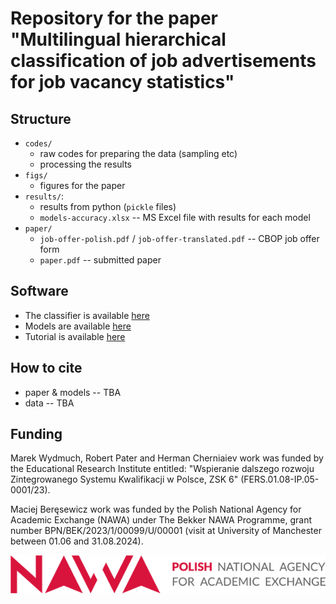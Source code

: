 # Repository for the paper "Multilingual hierarchical classification of job advertisements for job vacancy statistics"

## Structure

-   `codes/` 
    - raw codes for preparing the data (sampling etc)
    - processing the results
-   `figs/`
     - figures for the paper
-   `results/`:
    - results from python (`pickle` files)
    - `models-accuracy.xlsx` -- MS Excel file with results for each model
-   `paper/`
    - `job-offer-polish.pdf` / `job-offer-translated.pdf` -- CBOP job offer form
    - `paper.pdf` -- submitted paper
    
## Software

- The classifier is available [here](https://github.com/OJALAB/job-ads-classifier)
- Models are available [here](https://repod.icm.edu.pl/dataset.xhtml?persistentId=doi:10.18150/OCUTSI)
- Tutorial is available [here](https://colab.research.google.com/drive/1a425aagT0lczRxXPWoUlf5aFxUII37nh?usp=sharing) 

## How to cite

-   paper & models -- TBA
-   data -- TBA

## Funding

Marek Wydmuch, Robert Pater and Herman Cherniaiev work was funded by the Educational Research Institute entitled: "Wspieranie dalszego rozwoju Zintegrowanego Systemu Kwalifikacji w Polsce, ZSK 6" (FERS.01.08-IP.05-0001/23).

Maciej Beręsewicz work was funded by the Polish National Agency for Academic Exchange (NAWA) under The Bekker NAWA Programme, grant number BPN/BEK/2023/1/00099/U/00001 (visit at University of Manchester between 01.06 and 31.08.2024).

[![](https://raw.githubusercontent.com/OJALAB/CBOP-datasets/main/docs/logo-nawa.png)](https://nawa.gov.pl/en/)
